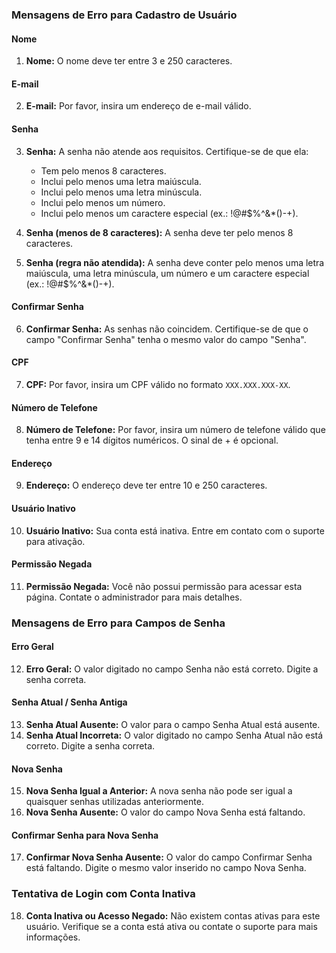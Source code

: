 ### Mensagens de Erro para Cadastro de Usuário

#### Nome

1. **Nome:** O nome deve ter entre 3 e 250 caracteres.

#### E-mail

2. **E-mail:** Por favor, insira um endereço de e-mail válido.

#### Senha

3. **Senha:** A senha não atende aos requisitos. Certifique-se de que ela:
    - Tem pelo menos 8 caracteres.
    - Inclui pelo menos uma letra maiúscula.
    - Inclui pelo menos uma letra minúscula.
    - Inclui pelo menos um número.
    - Inclui pelo menos um caractere especial (ex.: !@#$%^&*()-+).

4. **Senha (menos de 8 caracteres):** A senha deve ter pelo menos 8 caracteres.

5. **Senha (regra não atendida):** A senha deve conter pelo menos uma letra maiúscula, uma letra minúscula, um número e
   um caractere especial (ex.: !@#$%^&*()-+).

#### Confirmar Senha

6. **Confirmar Senha:** As senhas não coincidem. Certifique-se de que o campo "Confirmar Senha" tenha o mesmo valor do
   campo "Senha".

#### CPF

7. **CPF:** Por favor, insira um CPF válido no formato `XXX.XXX.XXX-XX`.

#### Número de Telefone

8. **Número de Telefone:** Por favor, insira um número de telefone válido que tenha entre 9 e 14 dígitos numéricos. O
   sinal de + é opcional.

#### Endereço

9. **Endereço:** O endereço deve ter entre 10 e 250 caracteres.

#### Usuário Inativo

10. **Usuário Inativo:** Sua conta está inativa. Entre em contato com o suporte para ativação.

#### Permissão Negada

11. **Permissão Negada:** Você não possui permissão para acessar esta página. Contate o administrador para mais
    detalhes.

### Mensagens de Erro para Campos de Senha

#### Erro Geral

12. **Erro Geral:** O valor digitado no campo Senha não está correto. Digite a senha correta.

#### Senha Atual / Senha Antiga

13. **Senha Atual Ausente:** O valor para o campo Senha Atual está ausente.
14. **Senha Atual Incorreta:** O valor digitado no campo Senha Atual não está correto. Digite a senha correta.

#### Nova Senha

15. **Nova Senha Igual a Anterior:** A nova senha não pode ser igual a quaisquer senhas utilizadas anteriormente.
16. **Nova Senha Ausente:** O valor do campo Nova Senha está faltando.

#### Confirmar Senha para Nova Senha

17. **Confirmar Nova Senha Ausente:** O valor do campo Confirmar Senha está faltando. Digite o mesmo valor inserido no
    campo Nova Senha.

### Tentativa de Login com Conta Inativa

18. **Conta Inativa ou Acesso Negado:** Não existem contas ativas para este usuário. Verifique se a conta está ativa ou
    contate o suporte para mais informações.